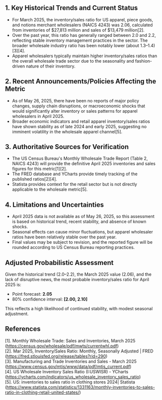 ## 1. Key Historical Trends and Current Status

- For March 2025, the inventory/sales ratio for US apparel, piece goods, and notions merchant wholesalers (NAICS 4243) was 2.06, calculated from inventories of $27,813 million and sales of $13,479 million[2].
- Over the past year, this ratio has generally ranged between 2.0 and 2.2, reflecting stable inventory management practices in the sector. The broader wholesale industry ratio has been notably lower (about 1.3–1.4)[3][4].
- Apparel wholesalers typically maintain higher inventory/sales ratios than the overall wholesale trade sector due to the seasonality and fashion-driven nature of their inventory.

## 2. Recent Announcements/Policies Affecting the Metric

- As of May 26, 2025, there have been no reports of major policy changes, supply chain disruptions, or macroeconomic shocks that would significantly alter inventory or sales patterns for apparel wholesalers in April 2025.
- Broader economic indicators and retail apparel inventory/sales ratios have shown stability as of late 2024 and early 2025, suggesting no imminent volatility in the wholesale apparel channel[5].

## 3. Authoritative Sources for Verification

- The US Census Bureau's Monthly Wholesale Trade Report (Table 2, NAICS 4243) will provide the definitive April 2025 inventories and sales figures for this metric[1][2].
- The FRED database and YCharts provide timely tracking of the published ratios[2][4].
- Statista provides context for the retail sector but is not directly applicable to the wholesale metric[5].

## 4. Limitations and Uncertainties

- April 2025 data is not available as of May 26, 2025, so this assessment is based on historical trend, recent stability, and absence of known shocks.
- Seasonal effects can cause minor fluctuations, but apparel wholesaler ratios have been relatively stable over the past year.
- Final values may be subject to revision, and the reported figure will be rounded according to US Census Bureau reporting practices.

## Adjusted Probabilistic Assessment

Given the historical trend (2.0–2.2), the March 2025 value (2.06), and the lack of disruptive news, the most probable inventory/sales ratio for April 2025 is:

- Point forecast: **2.05**
- 80% confidence interval: **[2.00, 2.10]**

This reflects a high likelihood of continued stability, with modest seasonal adjustment.

## References

[1]. Monthly Wholesale Trade: Sales and Inventories, March 2025 (https://census.gov/wholesale/pdf/mwts/currentwhl.pdf)  
[2]. Mar 2025, Inventory/Sales Ratio: Monthly, Seasonally Adjusted | FRED (https://fred.stlouisfed.org/release/tables?rid=290)  
[3]. Manufacturing and Trade Inventories and Sales - March 2025 (https://www.census.gov/mtis/www/data/pdf/mtis_current.pdf)  
[4]. US Wholesale Inventory Sales Ratio (I:USWISR) - YCharts (https://ycharts.com/indicators/us_wholesale_inventory_sales_ratio)  
[5]. US: inventories to sales ratio in clothing stores 2024| Statista (https://www.statista.com/statistics/1331163/monthly-inventories-to-sales-ratio-in-clothing-retail-united-states/)